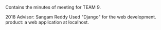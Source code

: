 Contains the minutes of meeting for TEAM 9.

2018
Advisor: Sangam Reddy
Used "Django" for the web development.
product: a web application at localhost.

